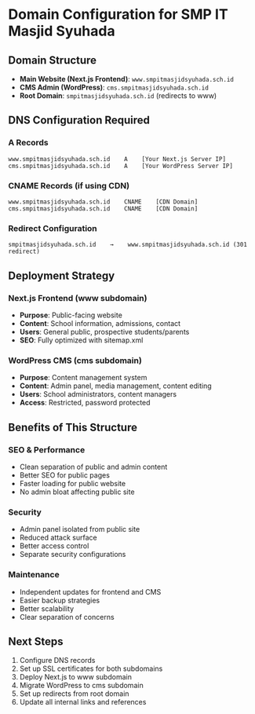 # Domain Configuration for SMP IT Masjid Syuhada

## Domain Structure
- **Main Website (Next.js Frontend)**: `www.smpitmasjidsyuhada.sch.id`
- **CMS Admin (WordPress)**: `cms.smpitmasjidsyuhada.sch.id`
- **Root Domain**: `smpitmasjidsyuhada.sch.id` (redirects to www)

## DNS Configuration Required

### A Records
```
www.smpitmasjidsyuhada.sch.id    A    [Your Next.js Server IP]
cms.smpitmasjidsyuhada.sch.id    A    [Your WordPress Server IP]
```

### CNAME Records (if using CDN)
```
www.smpitmasjidsyuhada.sch.id    CNAME    [CDN Domain]
cms.smpitmasjidsyuhada.sch.id    CNAME    [CDN Domain]
```

### Redirect Configuration
```
smpitmasjidsyuhada.sch.id    →    www.smpitmasjidsyuhada.sch.id (301 redirect)
```

## Deployment Strategy

### Next.js Frontend (www subdomain)
- **Purpose**: Public-facing website
- **Content**: School information, admissions, contact
- **Users**: General public, prospective students/parents
- **SEO**: Fully optimized with sitemap.xml

### WordPress CMS (cms subdomain)
- **Purpose**: Content management system
- **Content**: Admin panel, media management, content editing
- **Users**: School administrators, content managers
- **Access**: Restricted, password protected

## Benefits of This Structure

### SEO & Performance
- Clean separation of public and admin content
- Better SEO for public pages
- Faster loading for public website
- No admin bloat affecting public site

### Security
- Admin panel isolated from public site
- Reduced attack surface
- Better access control
- Separate security configurations

### Maintenance
- Independent updates for frontend and CMS
- Easier backup strategies
- Better scalability
- Clear separation of concerns

## Next Steps
1. Configure DNS records
2. Set up SSL certificates for both subdomains
3. Deploy Next.js to www subdomain
4. Migrate WordPress to cms subdomain
5. Set up redirects from root domain
6. Update all internal links and references
